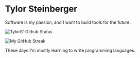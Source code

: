 # Tylor Steinberger

Software is my passion, and I want to build tools for the future.

![TylorS' Github Status](https://github-readme-stats.vercel.app/api?username=TylorS&count_private=true)

![My GitHub Streak](http://github-readme-streak-stats.herokuapp.com?user=TylorS)

These days I'm mostly learning to write programming languages.
